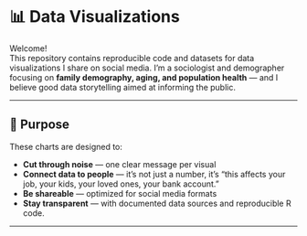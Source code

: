 # 📊 Data Visualizations

Welcome!  
This repository contains reproducible code and datasets for data visualizations I share on social media. 
I’m a sociologist and demographer focusing on **family demography, aging, and population health** — and I believe good data storytelling aimed at informing the public.

---

## 🎯 Purpose

These charts are designed to:
- **Cut through noise** — one clear message per visual
- **Connect data to people** — it’s not just a number, it’s “this affects your job, your kids, your loved ones, your bank account.”
- **Be shareable** — optimized for social media formats 
- **Stay transparent** — with documented data sources and reproducible R code.

---


